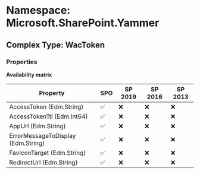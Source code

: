 # Namespace: Microsoft.SharePoint.Yammer

## Complex Type: WacToken

### Properties

**Availability matrix**

Property | SPO | SP 2019 | SP 2016 | SP 2013
----------|-----|---------|---------|--------
AccessToken (Edm.String) | ✅ | ❌ | ❌ | ❌
AccessTokenTtl (Edm.Int64) | ✅ | ❌ | ❌ | ❌
AppUrl (Edm.String) | ✅ | ❌ | ❌ | ❌
ErrorMessageToDisplay (Edm.String) | ✅ | ❌ | ❌ | ❌
FavIconTarget (Edm.String) | ✅ | ❌ | ❌ | ❌
RedirectUrl (Edm.String) | ✅ | ❌ | ❌ | ❌
